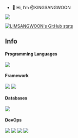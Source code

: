 - 👋 Hi, I’m @KINGSANGWOON


<!---
KINGSANGWOON/KINGSANGWOON is a ✨ special ✨ repository because its `README.md` (this file) appears on your GitHub profile.
You can click the Preview link to take a look at your changes.
--->

<a href="https://sangwoon0530.tistory.com/"><img src="https://img.shields.io/badge/Tistory-1A1F71?style=flat-square&logo=Tistory&logoColor=white"></a></span>

[![LIMSANGWOON's GitHub stats](https://github-readme-stats.vercel.app/api?username=KINGSANGWOON&show_icons=true&theme=dark)](https://github.com/KINGSANGWOON/github-readme-stats)


## Info

#### Programming Languages
<span>
 <img src="https://img.shields.io/badge/Python-3776AB?style=flat-square&logo=Python&logoColor=white">
</span>

#### Framework

<span><img src="https://img.shields.io/badge/-django-blue"></span>
<span><img src="https://img.shields.io/badge/Flask-000000?style=flat-square&logo=Flask&logoColor=white"></span>

#### Databases
<span><img src="https://img.shields.io/badge/MySQL-4479A1?style=flat-square&logo=MySQL&logoColor=white">
 
#### DevOps
<span><img src="https://img.shields.io/badge/Amazon AWS-232F3E?style=flat&logo=Amazon AWS&logoColor=white"/></span>
<span><img src="https://img.shields.io/badge/Docker-2496ED?style=flat&logo=Docker&logoColor=white" /></span>
<span><img src="https://img.shields.io/badge/-Docker--compose-red" /></span>
<span><img src="https://img.shields.io/badge/Kubernetes-#326CE5?style=flat&logo=Kubernetes&logoColor=white" /></span>

